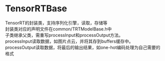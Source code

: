 # TensorRTBase
TensorRT的封装类，支持序列化引擎，读取，存储等
<br>封装类对应的声明文件在common/TRTModelBase.h中
<br>子类继承父类，需重写processInput和processOutput方法。
<br>processInput读取数据，如图片点云，并将其存到buffers缓存中。
<br>processOutput读取数据，将最后的输出结果，如one-hot编码处理为自己需要的格式
